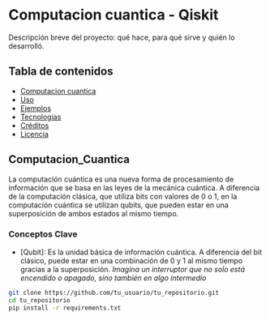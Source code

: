 # Computacion cuantica - Qiskit

Descripción breve del proyecto: qué hace, para qué sirve y quién lo desarrolló.

## Tabla de contenidos

- [Computacion cuantica](#Computacion_Cuantica)
- [Uso](#uso)
- [Ejemplos](#ejemplos)
- [Tecnologías](#tecnologías)
- [Créditos](#créditos)
- [Licencia](#licencia)

## Computacion_Cuantica

La computación cuántica es una nueva forma de procesamiento de información que se basa en las leyes de la mecánica cuántica. A diferencia de la computación clásica, que utiliza bits con valores de 0 o 1, en la computación cuántica se utilizan qubits, que pueden estar en una superposición de ambos estados al mismo tiempo.

### Conceptos Clave

- [Qubit]: Es la unidad básica de información cuántica. A diferencia del bit clásico, puede estar en una combinación de 0 y 1 al mismo tiempo gracias a la superposición. 
*Imagina un interruptor que no solo está encendido o apagado, sino también en algo intermedio*

```bash
git clone https://github.com/tu_usuario/tu_repositorio.git
cd tu_repositorio
pip install -r requirements.txt
